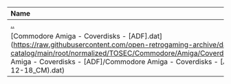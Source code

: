 |Name|Size|
|:---|---:|
|[..](../index.html)|DIR|
|[Commodore Amiga - Coverdisks - [ADF].dat](https://raw.githubusercontent.com/open-retrogaming-archive/dat-catalog/main/root/normalized/TOSEC/Commodore/Amiga/Coverdisks/[ADF]/Commodore Amiga - Coverdisks - [ADF]/Commodore Amiga - Coverdisks - [ADF] (TOSEC-v2022-12-18_CM).dat)|1139484|
